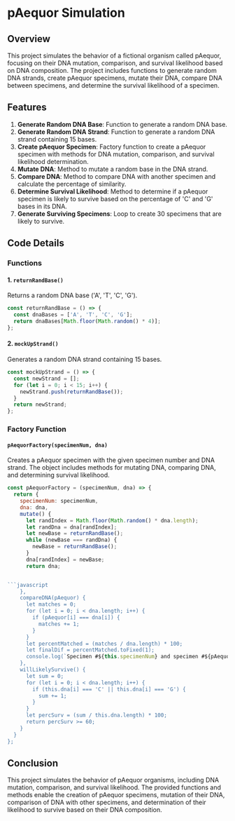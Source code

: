 # pAequor Simulation

## Overview

This project simulates the behavior of a fictional organism called pAequor, focusing on their DNA mutation, comparison, and survival likelihood based on DNA composition. The project includes functions to generate random DNA strands, create pAequor specimens, mutate their DNA, compare DNA between specimens, and determine the survival likelihood of a specimen.

## Features

1. **Generate Random DNA Base**: Function to generate a random DNA base.
2. **Generate Random DNA Strand**: Function to generate a random DNA strand containing 15 bases.
3. **Create pAequor Specimen**: Factory function to create a pAequor specimen with methods for DNA mutation, comparison, and survival likelihood determination.
4. **Mutate DNA**: Method to mutate a random base in the DNA strand.
5. **Compare DNA**: Method to compare DNA with another specimen and calculate the percentage of similarity.
6. **Determine Survival Likelihood**: Method to determine if a pAequor specimen is likely to survive based on the percentage of 'C' and 'G' bases in its DNA.
7. **Generate Surviving Specimens**: Loop to create 30 specimens that are likely to survive.

## Code Details

### Functions

#### 1. `returnRandBase()`
Returns a random DNA base ('A', 'T', 'C', 'G').

```javascript
const returnRandBase = () => {
  const dnaBases = ['A', 'T', 'C', 'G'];
  return dnaBases[Math.floor(Math.random() * 4)];
};
```

#### 2. `mockUpStrand()`
Generates a random DNA strand containing 15 bases.

```javascript
const mockUpStrand = () => {
  const newStrand = [];
  for (let i = 0; i < 15; i++) {
    newStrand.push(returnRandBase());
  }
  return newStrand;
};
```

### Factory Function

#### `pAequorFactory(specimenNum, dna)`
Creates a pAequor specimen with the given specimen number and DNA strand. The object includes methods for mutating DNA, comparing DNA, and determining survival likelihood.

```javascript
const pAequorFactory = (specimenNum, dna) => {
  return {
    specimenNum: specimenNum,
    dna: dna,
    mutate() {
      let randIndex = Math.floor(Math.random() * dna.length);
      let randDna = dna[randIndex];
      let newBase = returnRandBase();
      while (newBase === randDna) {
        newBase = returnRandBase();
      }
      dna[randIndex] = newBase;
      return dna;


```javascript
    },
    compareDNA(pAequor) {
      let matches = 0;
      for (let i = 0; i < dna.length; i++) {
        if (pAequor[i] === dna[i]) {
          matches += 1;
        }
      }
      let percentMatched = (matches / dna.length) * 100;
      let finalDif = percentMatched.toFixed(1);
      console.log(`Specimen #${this.specimenNum} and specimen #${pAequor.specimenNum} have ${finalDif}% DNA in common`);
    },
    willLikelySurvive() {
      let sum = 0;
      for (let i = 0; i < dna.length; i++) {
        if (this.dna[i] === 'C' || this.dna[i] === 'G') {
          sum += 1;
        }
      }
      let percSurv = (sum / this.dna.length) * 100;
      return percSurv >= 60;
    }
  }
};
```

## Conclusion

This project simulates the behavior of pAequor organisms, including DNA mutation, comparison, and survival likelihood. The provided functions and methods enable the creation of pAequor specimens, mutation of their DNA, comparison of DNA with other specimens, and determination of their likelihood to survive based on their DNA composition.